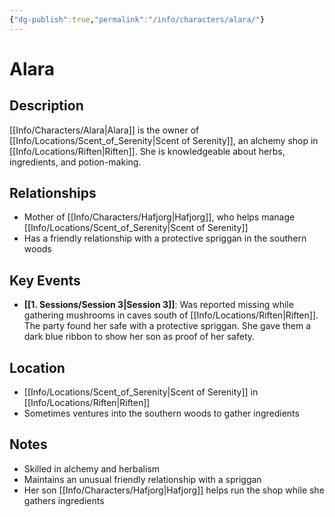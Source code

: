 ```yaml
---
{"dg-publish":true,"permalink":"/info/characters/alara/"}
---
```


# Alara

## Description
[[Info/Characters/Alara\|Alara]] is the owner of [[Info/Locations/Scent_of_Serenity\|Scent of Serenity]], an alchemy shop in [[Info/Locations/Riften\|Riften]]. She is knowledgeable about herbs, ingredients, and potion-making.

## Relationships
- Mother of [[Info/Characters/Hafjorg\|Hafjorg]], who helps manage [[Info/Locations/Scent_of_Serenity\|Scent of Serenity]]
- Has a friendly relationship with a protective spriggan in the southern woods

## Key Events
- **[[1. Sessions/Session 3\|Session 3]]**: Was reported missing while gathering mushrooms in caves south of [[Info/Locations/Riften\|Riften]]. The party found her safe with a protective spriggan. She gave them a dark blue ribbon to show her son as proof of her safety.

## Location
- [[Info/Locations/Scent_of_Serenity\|Scent of Serenity]] in [[Info/Locations/Riften\|Riften]]
- Sometimes ventures into the southern woods to gather ingredients

## Notes
- Skilled in alchemy and herbalism
- Maintains an unusual friendly relationship with a spriggan
- Her son [[Info/Characters/Hafjorg\|Hafjorg]] helps run the shop while she gathers ingredients